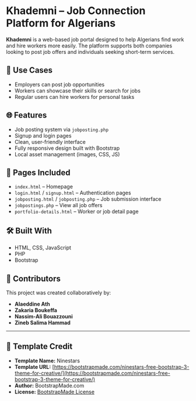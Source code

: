 # Khademni – Job Connection Platform for Algerians

**Khademni** is a web-based job portal designed to help Algerians find work and hire workers more easily. The platform supports both companies looking to post job offers and individuals seeking short-term services.

## 📢 Use Cases

- Employers can post job opportunities
- Workers can showcase their skills or search for jobs
- Regular users can hire workers for personal tasks

## 🌐 Features

- Job posting system via `jobposting.php`
- Signup and login pages
- Clean, user-friendly interface
- Fully responsive design built with Bootstrap
- Local asset management (images, CSS, JS)

## 📁 Pages Included

- `index.html` – Homepage  
- `login.html` / `signup.html` – Authentication pages  
- `jobposting.html` / `jobposting.php` – Job submission interface  
- `jobpostings.php` – View all job offers  
- `portfolio-details.html` – Worker or job detail page  

## 🛠 Built With

- HTML, CSS, JavaScript  
- PHP  
- Bootstrap  

## 👤 Contributors

This project was created collaboratively by:

- **Alaeddine Ath**  
- **Zakaria Boukeffa**  
- **Nassim-Ali Bouazzouni**  
- **Zineb Salima Hammad**

---

## 📄 Template Credit

- **Template Name:** Ninestars  
- **Template URL:** [https://bootstrapmade.com/ninestars-free-bootstrap-3-theme-for-creative/](https://bootstrapmade.com/ninestars-free-bootstrap-3-theme-for-creative/)  
- **Author:** BootstrapMade.com  
- **License:** [BootstrapMade License](https://bootstrapmade.com/license/)
